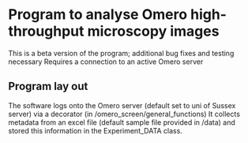 # Program to analyse Omero high-throughput microscopy images

This is a beta version of the program; additional bug fixes and testing necessary
Requires a connection to an active Omero server

## Program lay out

The software logs onto the Omero server (default set to uni of Sussex server)
via a decorator (in /omero_screen/general_functions)
It collects metadata from an excel file (default sample file provided in /data)
and stored this information in the Experiment_DATA class. 


